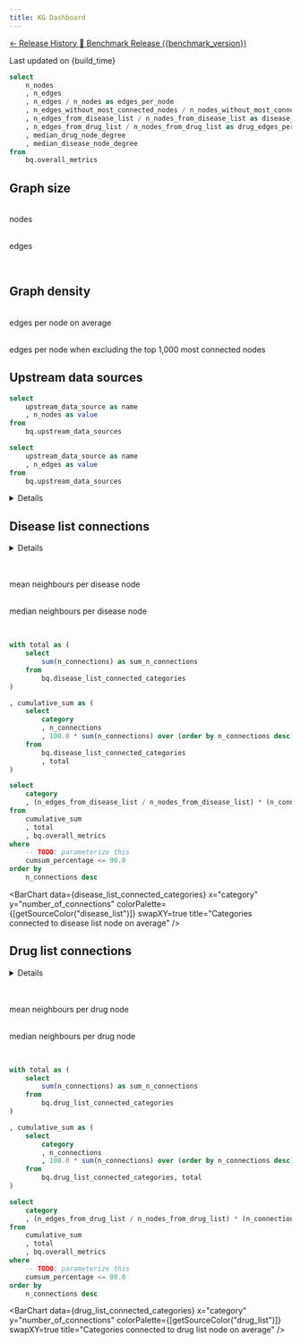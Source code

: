 ```yaml
---
title: KG Dashboard
---
```


<script context="module">
    import { getSourceColor } from './_lib/colors';
    
    // Function to get colors for pie chart data
    export function getPieColors(data) {
        return data.map(item => getSourceColor(item.name));
    }

    const release_version = import.meta.env.VITE_release_version;
    const build_time = import.meta.env.VITE_build_time;
    const robokop_version = import.meta.env.VITE_robokop_version;
    const rtx_kg2_version = import.meta.env.VITE_rtx_kg2_version;
    const benchmark_version = import.meta.env.VITE_benchmark_version;
</script>


<div class="mb-4 flex flex-col gap-2">
    <a href="https://docs.dev.everycure.org/releases/release_history/" class="inline-flex items-center text-blue-600 hover:text-blue-800 text-sm">
        ← Release History 
    </a>
    <a href="https://data.dev.everycure.org/versions/{benchmark_version}/evidence/" target="_blank" class="inline-flex items-center text-blue-600 hover:text-blue-800 text-sm">
        🔖 Benchmark Release ({benchmark_version})
    </a>
</div>

<p class="text-gray-500 text-sm italic">Last updated on {build_time}</p>

```sql edges_per_node
select 
    n_nodes
    , n_edges
    , n_edges / n_nodes as edges_per_node
    , n_edges_without_most_connected_nodes / n_nodes_without_most_connected_nodes as edges_per_node_without_most_connected_nodes
    , n_edges_from_disease_list / n_nodes_from_disease_list as disease_edges_per_node
    , n_edges_from_drug_list / n_nodes_from_drug_list as drug_edges_per_node
    , median_drug_node_degree
    , median_disease_node_degree
from 
    bq.overall_metrics
```

## Graph size

<Grid col=2>
    <p class="text-center text-lg"><span class="font-semibold text-2xl"><Value data={edges_per_node} column="n_nodes" fmt="num2m"/></span><br/>nodes</p>
    <p class="text-center text-lg"><span class="font-semibold text-2xl"><Value data={edges_per_node} column="n_edges" fmt="num2m"/></span><br/>edges</p>
</Grid>

<br/>

## Graph density

<Grid col=2>
    <p class="text-center text-lg"><span class="font-semibold text-2xl"><Value data={edges_per_node} column="edges_per_node" fmt="num1"/></span><br/>edges per node on average</p>
    <p class="text-center text-lg"><span class="font-semibold text-2xl"><Value data={edges_per_node} column="edges_per_node_without_most_connected_nodes" fmt="num1"/></span><br/>edges per node when excluding the top 1,000 most connected nodes</p>
</Grid>


## Upstream data sources 

```sql upstream_data_sources_nodes
select 
    upstream_data_source as name
    , n_nodes as value
from 
    bq.upstream_data_sources   
```

```sql upstream_data_sources_edges
select 
    upstream_data_source as name
    , n_edges as value
from 
    bq.upstream_data_sources   
```
<Details title="Source details">
  <div class="max-w-3xl mx-auto text-sm leading-snug text-gray-700 mt-2">
    This release integrates nodes and edges from multiple upstream sources, shown in the charts below. 
    The versions listed indicate the specific snapshots used for this build of the knowledge graph.<br/>
    <br><strong>Knowledge Graph Versions:</strong><br/>
    • <strong>ROBOKOP:</strong> <span class="font-mono">{robokop_version}</span> <br/>
    • <strong>RTX-KG2:</strong> <span class="font-mono">{rtx_kg2_version}</span> <br/>
   
  </div>
</Details>

<Grid col=2>
    <ECharts 
        config={{
            title: {
                text: 'Nodes',
                left: 'center',
                top: 'center',
                textStyle: {
                    fontWeight: 'normal'
                }
            },
            color: getPieColors(upstream_data_sources_nodes),
            tooltip: {
                formatter: function(params) {
                    const count = params.data.value.toLocaleString();
                    return `${params.name}: ${count} nodes (${params.percent}%)`;
                }
            },
            series: [{
                type: 'pie', 
                data: [...upstream_data_sources_nodes],
                radius: ['30%', '50%'],
            }]
        }}
    />
    <ECharts config={{
        title: {
            text: 'Edges',
            left: 'center',
            top: 'center',
            textStyle: {
                fontWeight: 'normal'
            }
        },
        color: getPieColors(upstream_data_sources_edges),
        tooltip: {
            formatter: function(params) {
                const count = params.data.value.toLocaleString();
                return `${params.name}: ${count} edges (${params.percent}%)`;
            }
        },
        series: [{
            type: 'pie', 
            data: [...upstream_data_sources_edges],
            radius: ['30%', '50%'],
        }]
    }}/>
</Grid>

## Disease list connections

<Details title="Click to Understand This Chart">
<div class="max-w-3xl mx-auto text-sm leading-snug text-gray-700 mb-4">
  This section summarizes the connectivity of nodes in the disease list, measured by their number of direct neighbors in the 
  knowledge graph. The mean and median values reflect how many other entities (such as drugs, genes, or phenotypes) 
  each disease node is linked to. This helps characterize the typical network context for diseases of interest, and highlights 
  how densely or sparsely connected different parts of the graph may be. For more details visit 
  <a class="underline text-blue-600" href="./EC%20Core%20Entities ">EC Core Entities</a>. 
</div>
</Details>

<br/>

<Grid col=2>
    <p class="text-center text-lg"><span class="font-semibold text-2xl"><Value data={edges_per_node} column="disease_edges_per_node" fmt="num1"/></span><br/>mean neighbours per disease node</p>
    <p class="text-center text-lg"><span class="font-semibold text-2xl"><Value data={edges_per_node} column="median_disease_node_degree" fmt="num0"/></span><br/>median neighbours per disease node</p>
</Grid>

<br/>


```sql disease_list_connected_categories
with total as (
    select 
        sum(n_connections) as sum_n_connections
    from 
        bq.disease_list_connected_categories
)

, cumulative_sum as (
    select 
        category
        , n_connections
        , 100.0 * sum(n_connections) over (order by n_connections desc) / sum_n_connections as cumsum_percentage
    from 
        bq.disease_list_connected_categories
        , total
)

select 
    category
    , (n_edges_from_disease_list / n_nodes_from_disease_list) * (n_connections / sum_n_connections) as number_of_connections
from 
    cumulative_sum
    , total
    , bq.overall_metrics
where 
    -- TODO: parameterize this 
    cumsum_percentage <= 90.0
order by 
    n_connections desc
```

<BarChart 
    data={disease_list_connected_categories} 
    x="category" 
    y="number_of_connections" 
    colorPalette={[getSourceColor("disease_list")]}
    swapXY=true
    title="Categories connected to disease list node on average"
/>

## Drug list connections

<Details title="Click to Understand This Chart">
<div class="max-w-3xl mx-auto text-sm leading-snug text-gray-700 mb-4">
  This section summarizes the connectivity of nodes in the drug list, measured by their number of direct neighbors in the 
  knowledge graph. The mean and median values reflect how many other entities (such as disease, genes, or phenotypes) 
  each drug node is linked to. This helps characterize the typical network context for drug of interest, and highlights 
  how densely or sparsely connected different parts of the graph may be. For more details visit 
  <a class="underline text-blue-600" href="./EC%20Core%20Entities ">EC Core Entities</a>. 
</div>
</Details>

<br/>

<Grid col=2>
    <p class="text-center text-lg"><span class="font-semibold text-2xl"><Value data={edges_per_node} column="drug_edges_per_node" fmt="num1"/></span><br/>mean neighbours per drug node</p>
    <p class="text-center text-lg"><span class="font-semibold text-2xl"><Value data={edges_per_node} column="median_drug_node_degree" fmt="num0"/></span><br/>median neighbours per drug node</p>
</Grid>

<br/>

```sql drug_list_connected_categories
with total as (
    select 
        sum(n_connections) as sum_n_connections
    from 
        bq.drug_list_connected_categories
)

, cumulative_sum as (
    select 
        category
        , n_connections
        , 100.0 * sum(n_connections) over (order by n_connections desc) / sum_n_connections as cumsum_percentage
    from 
        bq.drug_list_connected_categories, total
)

select 
    category
    , (n_edges_from_drug_list / n_nodes_from_drug_list) * (n_connections / sum_n_connections) as number_of_connections
from 
    cumulative_sum
    , total
    , bq.overall_metrics
where 
    -- TODO: parameterize this 
    cumsum_percentage <= 90.0
order by 
    n_connections desc
```

<BarChart 
    data={drug_list_connected_categories} 
    x="category" 
    y="number_of_connections" 
    colorPalette={[getSourceColor("drug_list")]}
    swapXY=true
    title="Categories connected to drug list node on average"
/>
